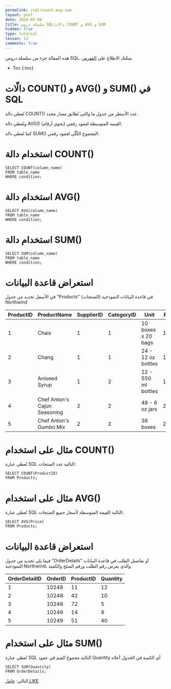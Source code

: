 ```yaml
---
permalink: /sql/count-avg-sum
layout: post
date: 2018-05-09
title: سلسلة دروس SQL|دالات COUNT و AVG و SUM
hidden: true
type: tutorial
lesson: 13
comments: true
---
```


هذه المقالة جزء من سلسلة دروس SQL، يمكنك الاطلاع على [الفهرس](intro)

* Toc
{:toc}

# دالّات COUNT() و AVG() و SUM() في SQL

تُعطي دالة COUNT() عدد الأسطر من جدول ما والتي تُطابق معيار محدد.

وتُعطي دالة AVG() القيمة المتوسطة لعمود رقمي (يحوي أرقام).

كما تُعطي دالة SUM() المجموع الكُلّي لعمود رقمي.

# استخدام دالة COUNT()

	SELECT COUNT(column_name)
	FROM table_name
	WHERE condition;


# استخدام دالة AVG()

	SELECT AVG(column_name)
	FROM table_name
	WHERE condition;

# استخدام دالة SUM()

	SELECT SUM(column_name)
	FROM table_name
	WHERE condition;

# استعراض قاعدة البيانات

في الأسفل تحديد من جدول "Products" (المنتجات) في قاعدة البيانات النموذجية Northwind


|ProductID |	ProductName	| SupplierID	| CategoryID	| Unit	| Price|
|----------|--------------------|----------------|------------|------|-------|
|1	| Chais	| 1	| 1	| 10 boxes x 20 bags	| 18
|2	| Chang	| 1	| 1	| 24 - 12 oz bottles	| 19
|3	| Aniseed Syrup	| 1	| 2	| 12 - 550 ml bottles	| 10
|4	| Chef Anton's Cajun Seasoning	| 2	| 2	| 48 - 6 oz jars	| 22
|5	| Chef Anton's Gumbo Mix	| 2	| 2	| 36 boxes	| 21.35

# مثال على استخدام COUNT()

تُعطي عبارة SQL التالية عدد المنتجات:

	SELECT COUNT(ProductID)
	FROM Products;


# مثال على استخدام AVG()

تُعطي عبارة SQL التالية القيمة المتوسطة ﻷسعار جميع المنتجات:

	SELECT AVG(Price)
	FROM Products;

# استعراض قاعدة البيانات 

فيما يلي تحديد من جدول "OrderDetails" أو تفاصيل الطلب في قاعدة البيانات النموذجية Northwind، والذي يعرض رقم الطلب ورقم المنتَج والكمية

|OrderDetailID|	OrderID	| ProductID	| Quantity
|----------|-------|------------|------------
|1	|10248	|11	|12
|2	|10248	|42	|10
|3	|10248	|72	|5
|4	|10249	|14	|9
|5	|10249	|51	|40

# مثال على استخدام SUM()

تُعطي عبارة SQL التالية مجموع القيم في عمود Quantity أي الكمية في الجدول أعلاه

	SELECT SUM(Quantity)
	FROM OrderDetails;

التالي: [عامل LIKE](like)

